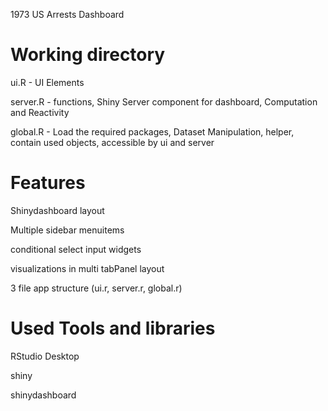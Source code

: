 1973 US Arrests Dashboard 

# Working directory

ui.R - UI Elements

server.R - functions, Shiny Server component for dashboard, Computation and Reactivity

global.R - Load the required packages, Dataset Manipulation, helper, contain used objects, accessible by ui and server

# Features

Shinydashboard layout

Multiple sidebar menuitems

conditional select input widgets

visualizations in multi tabPanel layout

3 file app structure (ui.r, server.r, global.r)

# Used Tools and libraries

RStudio Desktop

shiny

shinydashboard
